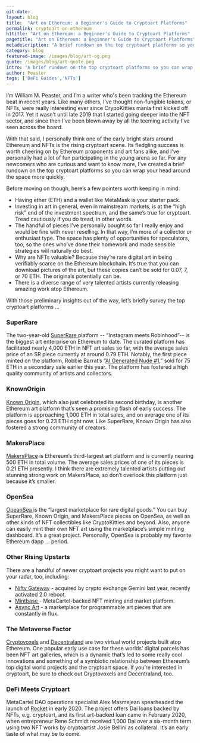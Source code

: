```yaml
---
git-date:
layout: blog
title:  "Art on Ethereum: a Beginner's Guide to Cryptoart Platforms"
permalink: cryptoart-on-ethereum
h1title: "Art on Ethereum: a Beginner's Guide to Cryptoart Platforms"
pagetitle: "Art on Ethereum: a Beginner's Guide to Cryptoart Platforms"
metadescription: "A brief rundown on the top cryptoart platforms so you can wrap your head around the space more quickly"
category: blog
featured-image: /images/blog/art-og.png
quote: /images/blog/art-quote.png
intro: "A brief rundown on the top cryptoart platforms so you can wrap your head around the space more quickly"
author: Peaster
tags: ['DeFi Guides','NFTs']
---
```


I’m William M. Peaster, and I’m a writer who's been tracking the Ethereum beat in recent years. Like many others, I’ve thought non-fungible tokens, or NFTs, were really interesting ever since CrypoKitties mania first kicked off in 2017. Yet it wasn’t until late 2019 that I started going deeper into the NFT sector, and since then I’ve been blown away by all the teeming activity I’ve seen across the board.

With that said, I personally think one of the early bright stars around Ethereum and NFTs is the rising cryptoart scene. Its fledgling success is worth cheering on by Ethereum proponents and art fans alike, and I’ve personally had a lot of fun participating in the young arena so far. For any newcomers who are curious and want to know more, I’ve created a brief rundown on the top cryptoart platforms so you can wrap your head around the space more quickly.

Before moving on though, here’s a few pointers worth keeping in mind:  

*   Having ether (ETH) and a wallet like MetaMask is your starter pack.  
*   Investing in art in general, even in mainstream markets, is at the “high risk” end of the investment spectrum, and the same’s true for cryptoart. Tread cautiously if you do tread, in other words.
*   The handful of pieces I’ve personally bought so far I really enjoy and would be fine with never reselling. In that way, I’m more of a collector or enthusiast type. The space has plenty of opportunities for speculators, too, so the ones who’ve done their homework and made sensible strategies will naturally do best.
*   Why are NFTs valuable? Because they’re rare digital art in being verifiably scarce on the Ethereum blockchain. It’s true that you can download pictures of the art, but these copies can’t be sold for 0.07, 7, or 70 ETH. The originals potentially can be.
*   There is a diverse range of very talented artists currently releasing amazing work atop Ethereum.

With those preliminary insights out of the way, let’s briefly survey the top cryptoart platforms …

### SuperRare

The two-year-old [SuperRare ](https://superrare.co/)platform -- “Instagram meets Robinhood”-- is the biggest art enterprise on Ethereum to date. The curated platform has facilitated nearly 4,000 ETH in NFT art sales so far, with the average sales price of an SR piece currently at around 0.79 ETH. Notably, the first piece minted on the platform, Robbie Barrat’s “[AI Generated Nude #1](https://superrare.co/artwork/ai-generated-nude-portrait-1-1),” sold for 75 ETH in a secondary sale earlier this year. The platform has fostered a high quality community of artists and collectors.

### KnownOrigin

[Known Origin](https://knownorigin.io/), which also just celebrated its second birthday, is another Ethereum art platform that’s seen a promising flash of early success. The platform is approaching 1,000 ETH in total sales, and on average one of its pieces goes for 0.23 ETH right now. Like SuperRare, Known Origin has also fostered a strong community of creators.

### MakersPlace

[MakersPlace](https://makersplace.com/) is Ethereum’s third-largest art platform and is currently nearing 500 ETH in total volume. The average sales prices of one of its pieces is 0.21 ETH presently. I think there are extremely talented artists putting out stunning strong work on MakersPlace, so don’t overlook this platform just because it’s smaller.

### OpenSea

[OpeanSea ](https://opensea.io/)is the “largest marketplace for rare digital goods.” You can buy SuperRare, Known Origin, and MakersPlace pieces on OpenSea, as well as other kinds of NFT collectibles like CryptoKitties and beyond. Also, anyone can easily mint their own NFT art using the marketplace’s simple minting dashboard. It’s a great project. Personally, OpenSea is probably my favorite Ethereum dapp … period.

### Other Rising Upstarts

There are a handful of newer cryptoart projects you might want to put on your radar, too, including:

*   [Nifty Gateway](https://niftygateway.com/) - acquired by crypto exchange Gemini last year, recently activated 2.0 reboot.
*   [Mintbase ](https://mintbase.io/)- MetaCartel-backed NFT minting and market platform.
*   [Async Art](https://async.art/) - a marketplace for programmable art pieces that are constantly in flux.

### The Metaverse Factor

[Cryptovoxels](https://www.cryptovoxels.com/) and [Decentraland](https://decentraland.org/) are two virtual world projects built atop Ethereum. One popular early use case for these worlds’ digital parcels has been NFT art galleries, which is a dynamic that’s led to some really cool innovations and something of a symbiotic relationship between Ethereum’s top digital world projects and the cryptoart space. If you’re interested in cryptoart, be sure to check out Cryptovoxels and Decentraland, too.

### DeFi Meets Cryptoart

MetaCartel DAO operations specialist Alex Masmejean spearheaded the launch of [Rocket](https://twitter.com/RocketNFT) in early 2020. The project offers Dai loans backed by NFTs, e.g. cryptoart, and its first art-backed loan came in February 2020, when entrepreneur Rene Schmidt received 1,000 Dai over a six-month term using two NFT works by cryptoartist Josie Bellini as collateral. It’s an early taste of what may be to come.
